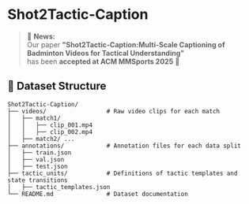 # Shot2Tactic-Caption

> 📢 **News:**  
> Our paper **"Shot2Tactic-Caption:Multi-Scale Captioning of Badminton Videos for Tactical Understanding"**  
> has been **accepted at ACM MMSports 2025** 🎉  


## 📂 Dataset Structure

````text
Shot2Tactic-Caption/
├── videos/                 # Raw video clips for each match
│   ├── match1/
│   │   ├── clip_001.mp4
│   │   ├── clip_002.mp4
│   ├── match2/ ...
├── annotations/            # Annotation files for each data split
│   ├── train.json
│   ├── val.json
│   ├── test.json
├── tactic_units/           # Definitions of tactic templates and state transitions
│   ├── tactic_templates.json
└── README.md               # Dataset documentation

